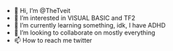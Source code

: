 - 👋 Hi, I’m @TheTveit
- 👀 I’m interested in VISUAL BASIC and TF2
- 🌱 I’m currently learning something, idk, I have ADHD
- 💞️ I’m looking to collaborate on mostly everything
- 📫 How to reach me twitter

<!---
TheTveit/TheTveit is a ✨ special ✨ repository because its `README.md` (this file) appears on your GitHub profile.
You can click the Preview link to take a look at your changes.
--->

